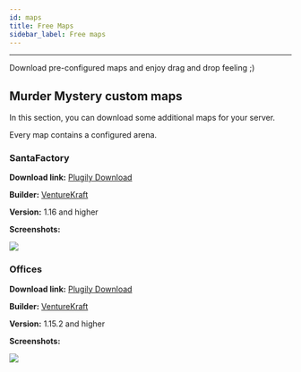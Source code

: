 ```yaml
---
id: maps
title: Free Maps
sidebar_label: Free maps
---
```

---
Download pre-configured maps and enjoy drag and drop feeling ;)

## Murder Mystery custom maps <a id="murder-mystery-custom-maps"></a>

In this section, you can download some additional maps for your server.

Every map contains a configured arena.

### SantaFactory <a id="santafactory"></a>

**Download link:** [Plugily Download](https://download.plugily.xyz/get.php?map=SantaFactory&type=mm)

**Builder:** [VentureKraft](https://discord.gg/zp9dxgutrR)

**Version:** 1.16 and higher

**Screenshots:**

![](https://cdn.discordapp.com/attachments/607914966951133195/783441775352086558/unknown.png)

### Offices <a id="offices"></a>

**Download link:** [Plugily Download](https://download.plugily.xyz/get.php?map=Offices&type=mm)

**Builder:** [VentureKraft](https://discord.gg/zp9dxgutrR)

**Version:** 1.15.2 and higher

**Screenshots:**

![](https://cdn.discordapp.com/attachments/607914966951133195/840709774655619092/04_Map_Picture.png)

